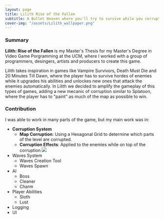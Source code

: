 ```yaml
---
layout: page
title: Lilith Rise of the Fallen
subtitle: A Bullet Heaven where you'll try to survive while you corrupt the map
cover-img: "/assets/Lilith_wallpaper.png"
---
```


### Summary

**Lilith: Rise of the Fallen** is my Master's Thesis for my Master's Degree in Video Game Porgramming at the UCM, where I worked with a group of programmers, desingers, artists and producers to create this game.

Lilith takes inspiration in games like Vampire Survivors, Death Must Die and 20 Minutes Till Dawn, where the player has to survive hordes of enemies while it upgrades his abilities and unlockes new ones that attack the enemies automatically. In Lilith we decided to amplify the gameplay of this types of games, adding a new mecanic of corruption similar to Splatoon, where the player has to "paint" as much of the map as possible to win.

### Contribution

I was able to work in many parts of the game, but my main work was in:

  - **Corruption System**
    - **Map Corruption**: Using a Hexagonal Grid to determine which parts of the level are corrupted.
    - **Corruption Effects**: Applied to the enemies while on top of the corruption
      ![](assets/Lilith_corruption.gif)
  - Waves System
    - Waves Creation Tool
    - Waves Spawn
  - AI
    - Boss
    - Cleaner
    - Charm
  - Player Abilities
    - Sloth
    - Lust
  - Logging
  - UI
